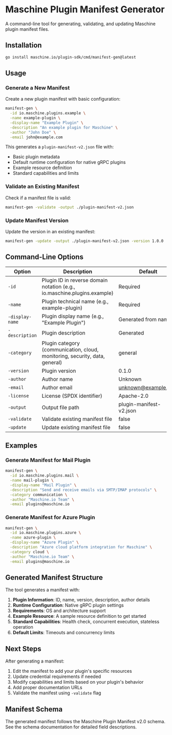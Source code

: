 # Maschine Plugin Manifest Generator

A command-line tool for generating, validating, and updating Maschine plugin manifest files.

## Installation

```bash
go install maschine.io/plugin-sdk/cmd/manifest-gen@latest
```

## Usage

### Generate a New Manifest

Create a new plugin manifest with basic configuration:

```bash
manifest-gen \
  -id io.maschine.plugins.example \
  -name example-plugin \
  -display-name "Example Plugin" \
  -description "An example plugin for Maschine" \
  -author "John Doe" \
  -email john@example.com
```

This generates a `plugin-manifest-v2.json` file with:
- Basic plugin metadata
- Default runtime configuration for native gRPC plugins
- Example resource definition
- Standard capabilities and limits

### Validate an Existing Manifest

Check if a manifest file is valid:

```bash
manifest-gen -validate -output ./plugin-manifest-v2.json
```

### Update Manifest Version

Update the version in an existing manifest:

```bash
manifest-gen -update -output ./plugin-manifest-v2.json -version 1.0.0
```

## Command-Line Options

| Option | Description | Default |
|--------|-------------|---------|
| `-id` | Plugin ID in reverse domain notation (e.g., io.maschine.plugins.example) | Required |
| `-name` | Plugin technical name (e.g., example-plugin) | Required |
| `-display-name` | Plugin display name (e.g., "Example Plugin") | Generated from name |
| `-description` | Plugin description | Generated |
| `-category` | Plugin category (communication, cloud, monitoring, security, data, general) | general |
| `-version` | Plugin version | 0.1.0 |
| `-author` | Author name | Unknown |
| `-email` | Author email | unknown@example.com |
| `-license` | License (SPDX identifier) | Apache-2.0 |
| `-output` | Output file path | plugin-manifest-v2.json |
| `-validate` | Validate existing manifest file | false |
| `-update` | Update existing manifest file | false |

## Examples

### Generate Manifest for Mail Plugin

```bash
manifest-gen \
  -id io.maschine.plugins.mail \
  -name mail-plugin \
  -display-name "Mail Plugin" \
  -description "Send and receive emails via SMTP/IMAP protocols" \
  -category communication \
  -author "Maschine.io Team" \
  -email plugins@maschine.io
```

### Generate Manifest for Azure Plugin

```bash
manifest-gen \
  -id io.maschine.plugins.azure \
  -name azure-plugin \
  -display-name "Azure Plugin" \
  -description "Azure cloud platform integration for Maschine" \
  -category cloud \
  -author "Maschine.io Team" \
  -email plugins@maschine.io
```

## Generated Manifest Structure

The tool generates a manifest with:

1. **Plugin Information**: ID, name, version, description, author details
2. **Runtime Configuration**: Native gRPC plugin settings
3. **Requirements**: OS and architecture support
4. **Example Resource**: A sample resource definition to get started
5. **Standard Capabilities**: Health check, concurrent execution, stateless operation
6. **Default Limits**: Timeouts and concurrency limits

## Next Steps

After generating a manifest:

1. Edit the manifest to add your plugin's specific resources
2. Update credential requirements if needed
3. Modify capabilities and limits based on your plugin's behavior
4. Add proper documentation URLs
5. Validate the manifest using `-validate` flag

## Manifest Schema

The generated manifest follows the Maschine Plugin Manifest v2.0 schema.
See the schema documentation for detailed field descriptions.